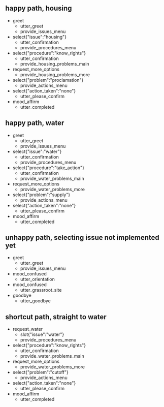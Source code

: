 ## happy path, housing
* greet
    - utter_greet
    - provide_issues_menu
* select{"issue":"housing"}
    - utter_confirmation
    - provide_procedures_menu
* select{"procedure":"know_rights"}
    - utter_confirmation
    - provide_housing_problems_main
* request_more_options
    - provide_housing_problems_more
* select{"problem":"proclamation"}
    - provide_actions_menu
* select{"action_taken":"none"}
    - utter_please_confirm
* mood_affirm
    - utter_completed

## happy path, water
* greet
    - utter_greet
    - provide_issues_menu
* select{"issue":"water"}
    - utter_confirmation
    - provide_procedures_menu
* select{"procedure":"take_action"}
    - utter_confirmation
    - provide_water_problems_main
* request_more_options
    - provide_water_problems_more
* select{"problem":"supply"}
    - provide_actions_menu
* select{"action_taken":"none"}
    - utter_please_confirm
* mood_affirm
    - utter_completed

## unhappy path, selecting issue not implemented yet
* greet
    - utter_greet
    - provide_issues_menu
* mood_confused
    - utter_orientation
* mood_confused
    - utter_grassroot_site
* goodbye
    - utter_goodbye

## shortcut path, straight to water
* request_water
    - slot{"issue":"water"}
    - provide_procedures_menu
* select{"procedure":"know_rights"}
    - utter_confirmation
    - provide_water_problems_main
* request_more_options
    - provide_water_problems_more
* select{"problem":"cutoff"}
    - provide_actions_menu
* select{"action_taken":"none"}
    - utter_please_confirm
* mood_affirm
    - utter_completed